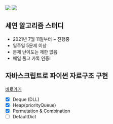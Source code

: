<img src="https://img.shields.io/badge/Python-3776AB?style=flat-square&logo=Python&logoColor=white"/> <img src="https://img.shields.io/badge/JavaScript-F7DF1E?style=flat-square&logo=Javascript&logoColor=white"/>

## 세연 알고리즘 스터디

- 2021년 7월 11일부터 ~ 진행중
- 일주일 5문제 이상
- 문제 난이도는 제한 없음
- 매일 풀고 카톡 인증!

## 자바스크립트로 파이썬 자료구조 구현

[바로가기](https://github.com/wil953742/CordingTest/tree/master/modules)

- [x] Deque (DLL)
- [x] Heap(priorityQueue)
- [x] Permutation & Combination
- [ ] DefaultDict
